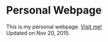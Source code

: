 Personal Webpage
================
This is my personal webpage. [Visit me!](http://stlong0521.github.io)
<br />
Updated on Nov 20, 2015.
